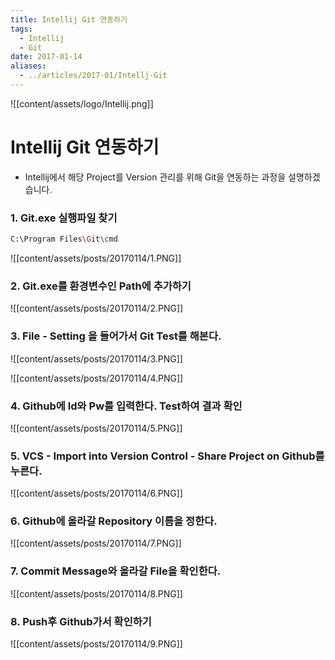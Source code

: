 ```yaml
---
title: Intellij Git 연동하기
tags:
  - Intellij
  - Git
date: 2017-01-14
aliases: 
  - ../articles/2017-01/Intellj-Git
---
```

![[content/assets/logo/Intellij.png]]

# **Intellij Git 연동하기**

- Intellij에서 해당 Project를 Version 관리를 위해 Git을 연동하는 과정을 설명하겠습니다.

### 1. Git.exe 실행파일 찾기

```bash
C:\Program Files\Git\cmd
```

![[content/assets/posts/20170114/1.PNG]]

### 2. Git.exe를 환경변수인 Path에 추가하기

![[content/assets/posts/20170114/2.PNG]]

### 3. File - Setting 을 들어가서 Git Test를 해본다.

![[content/assets/posts/20170114/3.PNG]]

![[content/assets/posts/20170114/4.PNG]]

### 4. Github에 Id와 Pw를 입력한다. Test하여 결과 확인

![[content/assets/posts/20170114/5.PNG]]

### 5. VCS - Import into Version Control - Share Project on Github를 누른다.

![[content/assets/posts/20170114/6.PNG]]

### 6. Github에 올라갈 Repository 이름을 정한다.

![[content/assets/posts/20170114/7.PNG]]

### 7. Commit Message와 올라갈 File을 확인한다.

![[content/assets/posts/20170114/8.PNG]]

### 8. Push후 Github가서 확인하기

![[content/assets/posts/20170114/9.PNG]]

